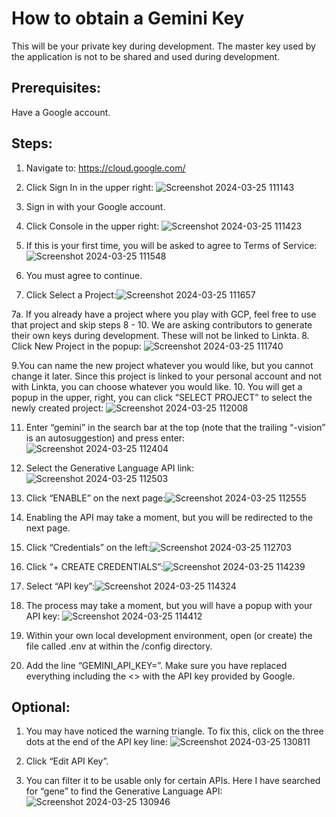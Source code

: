 # How to obtain a Gemini Key
This will be your private key during development. The master key used by the application is not to be shared and used during development.

## Prerequisites:
Have a Google account.

## Steps:
1. Navigate to: https://cloud.google.com/
2. Click Sign In in the upper right: ![Screenshot 2024-03-25 111143](https://github.com/Linkta-org/core/assets/1166090/b572b8e2-cfaa-4ad1-bef4-a032d94ddb67)
3. Sign in with your Google account.
4. Click Console in the upper right: ![Screenshot 2024-03-25 111423](https://github.com/Linkta-org/core/assets/1166090/e69d6198-ce7e-46cd-ab4e-fdfb65bf0b94)
5. If this is your first time, you will be asked to agree to Terms of Service: ![Screenshot 2024-03-25 111548](https://github.com/Linkta-org/core/assets/1166090/504370df-e4ef-40de-97a4-a9cbdcabd8e4)

6. You must agree to continue.
7. Click Select a Project:![Screenshot 2024-03-25 111657](https://github.com/Linkta-org/core/assets/1166090/7cd65c89-eb6a-4b6f-ab16-3db1b2654494)

  7a. If you already have a project where you play with GCP, feel free to use that project and skip steps 8 - 10. We are asking contributors to generate their own keys during development. These will not be linked to Linkta.
8. Click New Project in the popup: ![Screenshot 2024-03-25 111740](https://github.com/Linkta-org/core/assets/1166090/63ab4da7-47f7-4d31-b54b-bad841263208)

9.You can name the new project whatever you would like, but you cannot change it later. Since this project is linked to your personal account and not with Linkta, you can choose whatever you would like.
10. You will get a popup in the upper, right, you can click “SELECT PROJECT” to select the newly created project: ![Screenshot 2024-03-25 112008](https://github.com/Linkta-org/core/assets/1166090/61f8ca9b-be4c-467f-a40f-1213cb9dacb8)

11. Enter “gemini” in the search bar at the top (note that the trailing “-vision” is an autosuggestion) and press enter: ![Screenshot 2024-03-25 112404](https://github.com/Linkta-org/core/assets/1166090/dd13fb5d-5328-4a72-a685-afb265dafec4)

12. Select the Generative Language API link:![Screenshot 2024-03-25 112503](https://github.com/Linkta-org/core/assets/1166090/b064447b-3c27-426e-a008-c4d2d7baace4)

13. Click “ENABLE” on the next page:![Screenshot 2024-03-25 112555](https://github.com/Linkta-org/core/assets/1166090/ad960994-c940-4ad3-915b-af0cbcc872f1)

14. Enabling the API may take a moment, but you will be redirected to the next page.
15. Click “Credentials” on the left:![Screenshot 2024-03-25 112703](https://github.com/Linkta-org/core/assets/1166090/4ca99b1d-64b6-48e4-a541-c8d575a0984d)

16. Click “+ CREATE CREDENTIALS”:![Screenshot 2024-03-25 114239](https://github.com/Linkta-org/core/assets/1166090/0690e8e5-68e5-4f8e-b6d8-96668d07ee7c)

17. Select “API key”:![Screenshot 2024-03-25 114324](https://github.com/Linkta-org/core/assets/1166090/e1bea7b3-ada6-42df-9aaf-54651742c37d)

18. The process may take a moment, but you will have a popup with your API key: ![Screenshot 2024-03-25 114412](https://github.com/Linkta-org/core/assets/1166090/294e8e7d-3620-4e81-bd1b-98bd337930ae)

19. Within your own local development environment, open (or create) the file called .env at within the /config directory.
20. Add the line “GEMINI_API_KEY=<PASTE YOUR NEW API KEY HERE>”. Make sure you have replaced everything including the <> with the API key provided by Google.

## Optional:
1. You may have noticed the warning triangle. To fix this, click on the three dots at the end of the API key line: ![Screenshot 2024-03-25 130811](https://github.com/Linkta-org/core/assets/1166090/a7b15ac8-fd49-4204-92b0-c53f91cca953)

2. Click “Edit API Key”. 
3. You can filter it to be usable only for certain APIs. Here I have searched for “gene” to find the Generative Language API: ![Screenshot 2024-03-25 130946](https://github.com/Linkta-org/core/assets/1166090/e586f89d-a562-408d-9baf-ffc8d41f3936)

